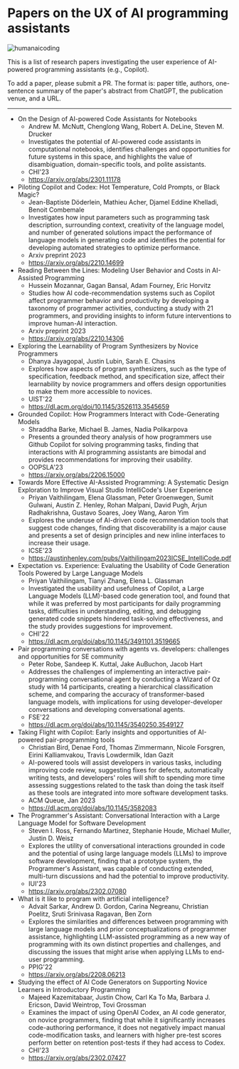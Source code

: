 # Papers on the UX of AI programming assistants

![humanaicoding](https://user-images.githubusercontent.com/2180824/220177272-8b1808f8-d38d-4dde-b598-042b8052b080.png)

This is a list of research papers investigating the user experience of AI-powered programming assistants (e.g., Copilot).

To add a paper, please submit a PR. The format is: paper title, authors, one-sentence summary of the paper's abstract from ChatGPT, the publication venue, and a URL.

---

- On the Design of AI-powered Code Assistants for Notebooks
  - Andrew M. McNutt, Chenglong Wang, Robert A. DeLine, Steven M. Drucker
  - Investigates the potential of AI-powered code assistants in computational notebooks, identifies challenges and opportunities for future systems in this space, and highlights the value of disambiguation, domain-specific tools, and polite assistants.
  - CHI'23
  - https://arxiv.org/abs/2301.11178
- Piloting Copilot and Codex: Hot Temperature, Cold Prompts, or Black Magic?
  - Jean-Baptiste Döderlein, Mathieu Acher, Djamel Eddine Khelladi, Benoit Combemale
  - Investigates how input parameters such as programming task description, surrounding context, creativity of the language model, and number of generated solutions impact the performance of language models in generating code and identifies the potential for developing automated strategies to optimize performance.
  - Arxiv preprint 2023
  - https://arxiv.org/abs/2210.14699
- Reading Between the Lines: Modeling User Behavior and Costs in AI-Assisted Programming
  - Hussein Mozannar, Gagan Bansal, Adam Fourney, Eric Horvitz
  - Studies how AI code-recommendation systems such as Copilot affect programmer behavior and productivity by developing a taxonomy of programmer activities, conducting a study with 21 programmers, and providing insights to inform future interventions to improve human-AI interaction.
  - Arxiv preprint 2023
  - https://arxiv.org/abs/2210.14306
- Exploring the Learnability of Program Synthesizers by Novice Programmers
  - Dhanya Jayagopal, Justin Lubin, Sarah E. Chasins
  - Explores how aspects of program synthesizers, such as the type of specification, feedback method, and specification size, affect their learnability by novice programmers and offers design opportunities to make them more accessible to novices.
  - UIST'22
  - https://dl.acm.org/doi/10.1145/3526113.3545659
- Grounded Copilot: How Programmers Interact with Code-Generating Models
  - Shraddha Barke, Michael B. James, Nadia Polikarpova
  - Presents a grounded theory analysis of how programmers use Github Copilot for solving programming tasks, finding that interactions with AI programming assistants are bimodal and provides recommendations for improving their usability.
  - OOPSLA'23
  - https://arxiv.org/abs/2206.15000
- Towards More Effective AI-Assisted Programming: A Systematic Design Exploration to Improve Visual Studio IntelliCode's User Experience
  - Priyan Vaithilingam, Elena Glassman, Peter Groenwegen, Sumit Gulwani, Austin Z. Henley, Rohan Malpani, David Pugh, Arjun Radhakrishna, Gustavo Soares, Joey Wang, Aaron Yim
  - Explores the underuse of AI-driven code recommendation tools that suggest code changes, finding that discoverability is a major cause and presents a set of design principles and new inline interfaces to increase their usage.
  - ICSE'23
  - https://austinhenley.com/pubs/Vaithilingam2023ICSE_IntelliCode.pdf
- Expectation vs. Experience: Evaluating the Usability of Code Generation Tools Powered by Large Language Models
  - Priyan Vaithilingam, Tianyi Zhang, Elena L. Glassman
  - Investigated the usability and usefulness of Copilot, a Large Language Models (LLM)-based code generation tool, and found that while it was preferred by most participants for daily programming tasks, difficulties in understanding, editing, and debugging generated code snippets hindered task-solving effectiveness, and the study provides suggestions for improvement.
  - CHI'22
  - https://dl.acm.org/doi/abs/10.1145/3491101.3519665
- Pair programming conversations with agents vs. developers: challenges and opportunities for SE community
  - Peter Robe, Sandeep K. Kuttal, Jake AuBuchon, Jacob Hart
  - Addresses the challenges of implementing an interactive pair-programming conversational agent by conducting a Wizard of Oz study with 14 participants, creating a hierarchical classification scheme, and comparing the accuracy of transformer-based language models, with implications for using developer-developer conversations and developing conversational agents.
  - FSE'22
  - https://dl.acm.org/doi/abs/10.1145/3540250.3549127
- Taking Flight with Copilot: Early insights and opportunities of AI-powered pair-programming tools
  - Christian Bird, Denae Ford, Thomas Zimmermann, Nicole Forsgren, Eirini Kalliamvakou, Travis Lowdermilk, Idan Gazit
  - AI-powered tools will assist developers in various tasks, including improving code review, suggesting fixes for defects, automatically writing tests, and developers' roles will shift to spending more time assessing suggestions related to the task than doing the task itself as these tools are integrated into more software development tasks.
  - ACM Queue, Jan 2023
  - https://dl.acm.org/doi/abs/10.1145/3582083
- The Programmer's Assistant: Conversational Interaction with a Large Language Model for Software Development
  - Steven I. Ross, Fernando Martinez, Stephanie Houde, Michael Muller, Justin D. Weisz
  - Explores the utility of conversational interactions grounded in code and the potential of using large language models (LLMs) to improve software development, finding that a prototype system, the Programmer's Assistant, was capable of conducting extended, multi-turn discussions and had the potential to improve productivity.
  - IUI'23
  - https://arxiv.org/abs/2302.07080
- What is it like to program with artificial intelligence?
  - Advait Sarkar, Andrew D. Gordon, Carina Negreanu, Christian Poelitz, Sruti Srinivasa Ragavan, Ben Zorn
  - Explores the similarities and differences between programming with large language models and prior conceptualizations of programmer assistance, highlighting LLM-assisted programming as a new way of programming with its own distinct properties and challenges, and discussing the issues that might arise when applying LLMs to end-user programming.
  - PPIG'22
  - https://arxiv.org/abs/2208.06213
- Studying the effect of AI Code Generators on Supporting Novice Learners in Introductory Programming
  - Majeed Kazemitabaar, Justin Chow, Carl Ka To Ma, Barbara J. Ericson, David Weintrop, Tovi Grossman
  - Examines the impact of using OpenAI Codex, an AI code generator, on novice programmers, finding that while it significantly increases code-authoring performance, it does not negatively impact manual code-modification tasks, and learners with higher pre-test scores perform better on retention post-tests if they had access to Codex.
  - CHI'23
  - https://arxiv.org/abs/2302.07427
